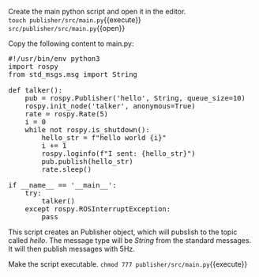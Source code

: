Create the main python script and open it in the editor. \
`touch publisher/src/main.py`{{execute}} 
`src/publisher/src/main.py`{{open}} 

Copy the following content to main.py: 
<pre class="file" data-target="clipboard">
#!/usr/bin/env python3
import rospy
from std_msgs.msg import String

def talker():
    pub = rospy.Publisher('hello', String, queue_size=10)
    rospy.init_node('talker', anonymous=True)
    rate = rospy.Rate(5)
    i = 0
    while not rospy.is_shutdown():
        hello_str = f"hello world {i}"
        i += 1
        rospy.loginfo(f"I sent: {hello_str}")
        pub.publish(hello_str)
        rate.sleep()

if __name__ == '__main__':
    try:
        talker()
    except rospy.ROSInterruptException:
        pass
</pre>
This script creates an Publisher object, which will pubslish to the topic called *hello*. The message type will be *String* from the standard messages.
It will then publish messages with 5Hz.

Make the script executable.
`chmod 777 publisher/src/main.py`{{execute}}
